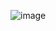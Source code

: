 ![image](https://user-images.githubusercontent.com/89542446/184460087-168fa55d-9537-4eab-8bbb-4f47d3490e76.png)
